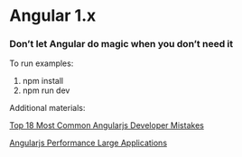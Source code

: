 # Angular 1.x
### Don’t let Angular do magic when you don’t need it


To run examples:

1. npm install
2. npm run dev

Additional materials:

[Top 18 Most Common Angularjs Developer Mistakes](https://www.toptal.com/angular-js/top-18-most-common-angularjs-developer-mistakes)

[Angularjs Performance Large Applications](https://www.airpair.com/angularjs/posts/angularjs-performance-large-applications)
